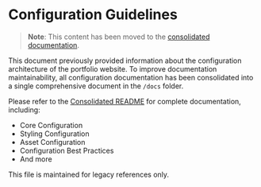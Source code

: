 # Configuration Guidelines

> **Note**: This content has been moved to the [consolidated documentation](../docs/consolidated-README.md#configuration).

This document previously provided information about the configuration architecture of the portfolio website. To improve documentation maintainability, all configuration documentation has been consolidated into a single comprehensive document in the `/docs` folder.

Please refer to the [Consolidated README](../docs/consolidated-README.md) for complete documentation, including:

- Core Configuration
- Styling Configuration
- Asset Configuration
- Configuration Best Practices
- And more

This file is maintained for legacy references only.